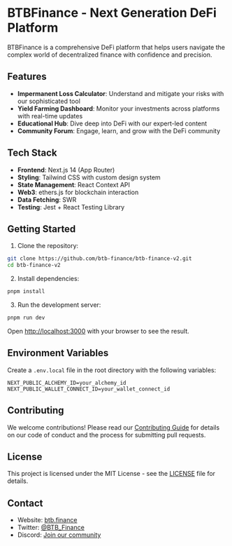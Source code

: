# BTBFinance - Next Generation DeFi Platform

BTBFinance is a comprehensive DeFi platform that helps users navigate the complex world of decentralized finance with confidence and precision.

## Features

- **Impermanent Loss Calculator**: Understand and mitigate your risks with our sophisticated tool
- **Yield Farming Dashboard**: Monitor your investments across platforms with real-time updates
- **Educational Hub**: Dive deep into DeFi with our expert-led content
- **Community Forum**: Engage, learn, and grow with the DeFi community

## Tech Stack

- **Frontend**: Next.js 14 (App Router)
- **Styling**: Tailwind CSS with custom design system
- **State Management**: React Context API
- **Web3**: ethers.js for blockchain interaction
- **Data Fetching**: SWR
- **Testing**: Jest + React Testing Library

## Getting Started

1. Clone the repository:
```bash
git clone https://github.com/btb-finance/btb-finance-v2.git
cd btb-finance-v2
```

2. Install dependencies:
```bash
pnpm install
```

3. Run the development server:
```bash
pnpm run dev
```

Open [http://localhost:3000](http://localhost:3000) with your browser to see the result.

## Environment Variables

Create a `.env.local` file in the root directory with the following variables:
```
NEXT_PUBLIC_ALCHEMY_ID=your_alchemy_id
NEXT_PUBLIC_WALLET_CONNECT_ID=your_wallet_connect_id
```

## Contributing

We welcome contributions! Please read our [Contributing Guide](CONTRIBUTING.md) for details on our code of conduct and the process for submitting pull requests.

## License

This project is licensed under the MIT License - see the [LICENSE](LICENSE) file for details.

## Contact

- Website: [btb.finance](https://btb.finance)
- Twitter: [@BTB_Finance](https://twitter.com/BTB_Finance)
- Discord: [Join our community](https://discord.gg/bqFEPA56Tc)
